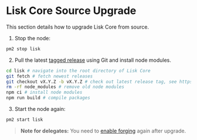 # Lisk Core Source Upgrade

This section details how to upgrade Lisk Core from source. 

1. Stop the node:
```bash
pm2 stop lisk
```

2. Pull the latest [tagged release](https://github.com/LiskHQ/lisk-core/releases) using Git and install node modules.
```bash
cd lisk # navigate into the root directory of Lisk Core
git fetch # fetch newest releases
git checkout vX.Y.Z -b vX.Y.Z # check out latest release tag, see https://github.com/LiskHQ/lisk-core/releases
rm -rf node_modules # remove old node modules
npm ci # install node modules
npm run build # compile packages
```

3. Start the node again:
```bash
pm2 start lisk
```

> **Note for delegates:** You need to [enable forging](../configuration.md#forging) again after upgrade.
